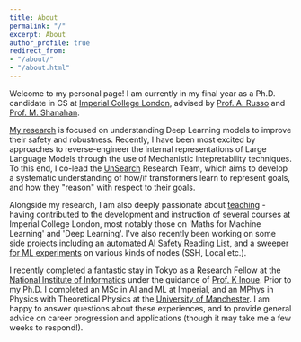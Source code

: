 ```yaml
---
title: About
permalink: "/"
excerpt: About
author_profile: true
redirect_from:
- "/about/"
- "/about.html"
---
```


Welcome to my personal page! I am currently in my final year as a Ph.D. candidate in CS at [Imperial College London](https://www.imperial.ac.uk/computing), advised by [Prof. A. Russo](https://wp.doc.ic.ac.uk/arusso/) and [Prof. M. Shanahan](https://www.doc.ic.ac.uk/~mpsha/").

[My research](./publications.md) is focused on understanding Deep Learning models to improve their safety and robustness. Recently, I have been most excited by approaches to reverse-engineer the internal representations of Large Language Models through the use of Mechanistic Intepretability techniques. To this end, I co-lead the [UnSearch](https://unsearch.org) Research Team, which aims to develop a systematic understanding of how/if transformers learn to represent goals, and how they "reason" with respect to their goals.

Alongside my research, I am also deeply passionate about [teaching](./teaching.html) - having contributed to the development and instruction of several courses at Imperial College London, most notably those on 'Maths for Machine Learning' and 'Deep Learning'. I've also recently been working on some side projects including an [automated AI Safety Reading List](https://papers.unsearch.org), and a [sweeper for ML experiments](https://github.com/afspies/meinsweeper) on various kinds of nodes (SSH, Local etc.).

I recently completed a fantastic stay in Tokyo as a Research Fellow at the [National Institute of Informatics](https://www.nii.ac.jp/en/) under the guidance of [Prof. K Inoue](http://research.nii.ac.jp/~inoue/official/content_e.html). Prior to my Ph.D. I completed an MSc in AI and ML at Imperial, and an MPhys in Physics with Theoretical Physics at the [University of Manchester](https://www.manchester.ac.uk/). I am happy to answer questions about these experiences, and to provide general advice on career progression and applications (though it may take me a few weeks to respond!).

<!-- # Before Contacting Me
I am not currently looking for full-time positions. However, I am always excited to discuss Ph.D. internship opportunites with a focus on Neurosymbolic and Object-Centric learning techniques. 

If you have questions about the **MSc in AI and ML** at Imperial, please see if these have been addressed in the [FAQ](/posts/2021/01/imperial-msc-faq) before reaching out to me.

I am more likely to respond to emails than LinkedIn requests. -->

<!-- <br/><br/> -->

